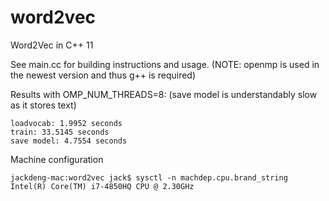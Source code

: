 word2vec
========

Word2Vec in C++ 11

See main.cc for building instructions and usage. (NOTE: openmp is used in the newest version and thus g++ is required)

Results with OMP_NUM_THREADS=8: (save model is understandably slow as it stores text)

    loadvocab: 1.9952 seconds    
    train: 33.5145 seconds
    save model: 4.7554 seconds
  
  
Machine configuration

    jackdeng-mac:word2vec jack$ sysctl -n machdep.cpu.brand_string
    Intel(R) Core(TM) i7-4850HQ CPU @ 2.30GHz
    
